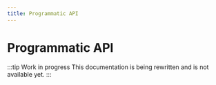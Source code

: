 ```yaml
---
title: Programmatic API
---
```


# Programmatic API

:::tip Work in progress
This documentation is being rewritten and is not available yet.
:::

